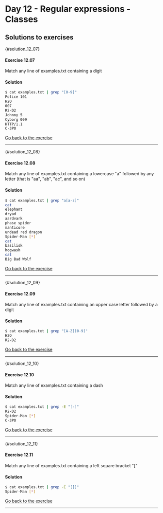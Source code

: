 # Day 12 - Regular expressions - Classes

## Solutions to exercises

{#solution_12_07}
#### Exercise 12.07
Match any line of examples.txt containing a digit

#### Solution
``` sh
$ cat examples.txt | grep "[0-9]"
Police 101
H2O
007
R2-D2
Johnny 5
Cyborg 009
HTTP/1.1
C-3PO
```

[Go back to the exercise](#exercise_12_07)

* * *

{#solution_12_08}
#### Exercise 12.08
Match any line of examples.txt containing a lowercase "a" followed by any letter (that is "aa", "ab", "ac", and so on)

#### Solution
``` sh
$ cat examples.txt | grep "a[a-z]"
cat
elephant
dryad
aardvark
phase spider
manticore
undead red dragon
Spider-Man [*]
cat
basilisk
hogwash
cat
Big Bad Wolf
```

[Go back to the exercise](#exercise_12_08)

* * *

{#solution_12_09}
#### Exercise 12.09
Match any line of examples.txt containing an upper case letter followed by a digit

#### Solution
``` sh
$ cat examples.txt | grep "[A-Z][0-9]"
H2O
R2-D2
```

[Go back to the exercise](#exercise_12_09)

* * *

{#solution_12_10}
#### Exercise 12.10
Match any line of examples.txt containing a dash

#### Solution
``` sh
$ cat examples.txt | grep -E "[-]"
R2-D2
Spider-Man [*]
C-3PO
```

[Go back to the exercise](#exercise_12_10)

* * *

{#solution_12_11}
#### Exercise 12.11
Match any line of examples.txt containing a left square bracket "["

#### Solution
``` sh
$ cat examples.txt | grep -E "[[]"
Spider-Man [*]
```

[Go back to the exercise](#exercise_12_11)

* * *

